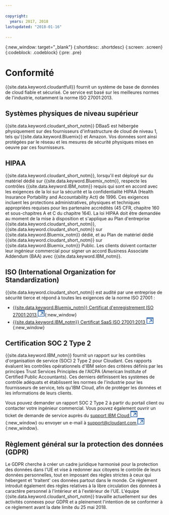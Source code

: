 ```yaml
---

copyright:
  years: 2017, 2018
lastupdated: "2018-01-16"

---
```


{:new_window: target="_blank"}
{:shortdesc: .shortdesc}
{:screen: .screen}
{:codeblock: .codeblock}
{:pre: .pre}

<!-- Acrolinx: 2017-04-28 -->

# Conformité

{{site.data.keyword.cloudantfull}} fournit un système de base de données de cloud fiable et sécurisé.
Ce service est basé sur les meilleures normes de l'industrie, notamment la norme ISO 27001:2013.

## Systèmes physiques de niveau supérieur

{{site.data.keyword.cloudant_short_notm}} DBaaS est hébergée physiquement
sur des fournisseurs d'infrastructure de cloud de niveau 1, tels qu'{{site.data.keyword.Bluemix}} et Amazon.
Vos données sont ainsi protégées par le réseau et les mesures de sécurité physiques mises en oeuvre par ces fournisseurs.

## HIPAA

{{site.data.keyword.cloudant_short_notm}}, lorsqu'il est déployé sur du matériel dédié sur {{site.data.keyword.Bluemix_notm}}, respecte les contrôles {{site.data.keyword.IBM_notm}} requis qui sont en accord avec les exigences de la loi sur la sécurité et la confidentialité HIPAA (Health Insurance Portability and Accountability Act) de 1996. Ces exigences incluent les protections administratives, physiques et techniques appropriées requises pour les partenaire accrédités (45 CFR, chapitre 160 et sous-chapitres A et C du chapitre 164). La loi HIPAA doit être demandée au moment de la mise à disposition et s'applique au Plan d'entreprise {{site.data.keyword.cloudant_short_notm}}, {{site.data.keyword.cloudant_short_notm}} sur {{site.data.keyword.Bluemix_notm}} dédié, et au Plan de matériel dédié {{site.data.keyword.cloudant_short_notm}} sur {{site.data.keyword.Bluemix_notm}} Public. Les clients doivent contacter leur ingénieur commercial pour signer un accord Business Associate Addendum (BAA) avec {{site.data.keyword.IBM_notm}}.

## ISO (International Organization for Standardization)

{{site.data.keyword.cloudant_short_notm}} est audité par une entreprise de sécurité tierce et répond à toutes les exigences de la norme ISO 27001 :

* [{{site.data.keyword.Bluemix_notm}} Certificat d'enregistrement ISO 27001:2013 ![Icône de lien externe](../images/launch-glyph.svg "Icône de lien externe")](ftp://public.dhe.ibm.com/cloud/bluemix/compliance/Bluemix_ISO27K1_WWCert_2016.pdf){:new_window} 
* [{{site.data.keyword.IBM_notm}} Certificat SaaS ISO 27001:2013 ![Icône de lien externe](../images/launch-glyph.svg "Icône de lien externe")](https://www-01.ibm.com/common/ssi/cgi-bin/ssialias?subtype=ST&infotype=SA&htmlfid=KUJ12445USEN&attachment=KUJ12445USEN.PDF){:new_window}

## Certification SOC 2 Type 2 

{{site.data.keyword.IBM_notm}} fournit un rapport sur les contrôles d'organisation de service (SOC) 2 Type 2 pour Cloudant. Ces rapports évaluent les contrôles opérationnels d'IBM selon des critères définis par les principes Trust Services Principles de l'AICPA (American Institute of Certified Public Accountants). Ces derniers définissent les systèmes de contrôle adéquats et établissent les normes de l'industrie pour les fournisseurs de service, tels qu'IBM Cloud, afin de protéger les données et les informations de leurs clients. 

Vous pouvez demander un rapport SOC 2 Type 2 à partir du portail client ou contacter votre ingénieur commercial. Vous pouvez également ouvrir un ticket de demande de service auprès du [support IBM Cloud ![Icône de lien externe](../images/launch-glyph.svg "Icône de lien externe")](https://www.ibm.com/cloud/support){:new_window} ou envoyer un e-mail à [support@cloudant.com ![Icône de lien externe](../images/launch-glyph.svg "Icône de lien externe")](mailto:support@cloudant.com){:new_window}.

## Règlement général sur la protection des données (GDPR) 

Le GDPR cherche à créer un cadre juridique harmonisé pour la protection des données dans l'UE et vise à redonner aux citoyens le contrôle de leurs données personnelles, tout en imposant des règles strictes à ceux qui hébergent et 'traitent' ces données partout dans le monde. Ce règlement introduit également des règles relatives à la libre circulation des données à caractère personnel à l'intérieur et à l'extérieur de l'UE. L'équipe {{site.data.keyword.cloudant_short_notm}} travaille actuellement sur des activités connexes pour GDPR et a pleinement l'intention de se conformer à ce règlement avant la date limite du 25 mai 2018. 
